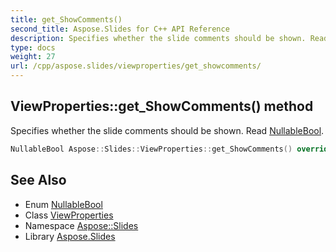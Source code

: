 ```yaml
---
title: get_ShowComments()
second_title: Aspose.Slides for C++ API Reference
description: Specifies whether the slide comments should be shown. Read NullableBool.
type: docs
weight: 27
url: /cpp/aspose.slides/viewproperties/get_showcomments/
---
```

## ViewProperties::get_ShowComments() method


Specifies whether the slide comments should be shown. Read [NullableBool](../../nullablebool/).

```cpp
NullableBool Aspose::Slides::ViewProperties::get_ShowComments() override
```

## See Also

* Enum [NullableBool](../nullablebool/)
* Class [ViewProperties](./)
* Namespace [Aspose::Slides](../)
* Library [Aspose.Slides](../../)